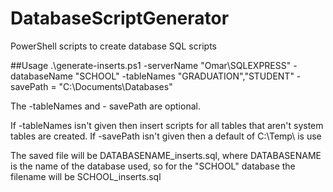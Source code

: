 # DatabaseScriptGenerator
PowerShell scripts to create database SQL scripts

##Usage
.\generate-inserts.ps1 -serverName "Omar\SQLEXPRESS" -databaseName "SCHOOL" -tableNames "GRADUATION","STUDENT" -savePath = "C:\Documents\Databases\"

The -tableNames and - savePath are optional.

If -tableNames isn't given then insert scripts for all tables that aren't system tables are created.
If -savePath isn't given then a default of C:\Temp\ is use

The saved file will be DATABASENAME_inserts.sql, where DATABASENAME is the name of the database used, so for the "SCHOOL" database the filename will be SCHOOL_inserts.sql
